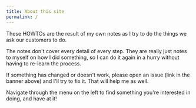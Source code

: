 ```yaml
---
title: About this site
permalink: /
---
```


These HOWTOs are the result of my own notes as I try to do the things we ask our customers to do.

The notes don't cover every detail of every step. They are really just notes to myself on how I did something, so I can do it again in a hurry without having to re-learn the process.

If something has changed or doesn't work, please open an issue (link in the banner above) and I'll try to fix it. That will help me as well.

Navigate through the menu on the left to find something you're interested in doing, and have at it!
